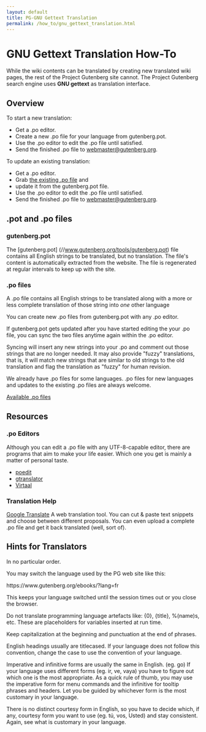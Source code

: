 ```yaml
---
layout: default
title: PG-GNU Gettext Translation
permalink: /how_to/gnu_gettext_translation.html
---
```


# GNU Gettext Translation How-To 
While the wiki contents can be translated by creating new translated wiki pages, the rest of the Project Gutenberg site cannot. The Project Gutenberg search engine uses **GNU gettext** as translation interface. 

## Overview
To start a new translation:
- Get a .po editor.
- Create a new .po file for your language from gutenberg.pot.
- Use the .po editor to edit the .po file until satisfied.
- Send the finished .po file to webmaster@gutenberg.org.

To update an existing translation:
- Get a .po editor.
- Grab [the existing .po file](https://www.gutenberg.org/tools/) and
- update it from the gutenberg.pot file.
- Use the .po editor to edit the .po file until satisfied.
- Send the finished .po file to webmaster@gutenberg.org.

## .pot and .po files

### gutenberg.pot
The [gutenberg.pot] (//www.gutenberg.org/tools/gutenberg.pot) file contains all English strings to be translated, but no translation. The file's content is automatically extracted from the website. The file is regenerated at regular intervals to keep up with the site. 

### .po files
A .po file contains all English strings to be translated along with a more or less complete translation of those string into *one* other language

You can create new .po files from gutenberg.pot with any .po editor.

If gutenberg.pot gets updated after you have started editing the your .po file, you can sync the two files anytime again within the .po editor.

Syncing will insert any new strings into your .po and comment out those strings that are no longer needed. It may also provide "fuzzy" translations, that is, it will match new strings that are similar to old strings to the old translation and flag the translation as "fuzzy" for human revision.

We already have .po files for some languages. .po files for new languages and updates to the existing .po files are always welcome. 

[Available .po files](//www.gutenberg.org/tools/)

## Resources

### .po Editors

Although you can edit a .po file with any UTF-8-capable editor, there are programs that aim to make your life easier. Which one you get is mainly a matter of personal taste. 

- [poedit](https://www.poedit.net/)
- [gtranslator](https://projects.gnome.org/gtranslator/)
- [Virtaal](https://translate.sourceforge.net/wiki/virtaal/index)

### Translation Help
[Google Translate](https://translate.google.com/) A web translation tool. You can cut & paste text snippets and choose between different proposals. You can even upload a complete .po file and get it back translated (well, sort of).

## Hints for Translators
In no particular order.

You may switch the language used by the PG web site like this: 
<div>
 https://www.gutenberg.org/ebooks/?lang=fr
</div>

This keeps your language switched until the session times out or you close the browser.

Do not translate programming language artefacts like: {0}, {title}, %(name)s, etc. These are placeholders for variables inserted at run time.

Keep capitalization at the beginning and punctuation at the end of phrases. 

English headings usually are titlecased. If your language does not follow this convention, change the case to use the convention of your language.

Imperative and infinitive forms are usually the same in English. (eg. go) If your language uses different forms (eg. ir, ve, vaya) you have to figure out which one is the most appropriate. As a quick rule of thumb, you may use the imperative form for menu commands and the infinitive for tooltip phrases and headers. Let you be guided by whichever form is the most customary in your language.

There is no distinct courtesy form in English, so you have to decide which, if any, courtesy form you want to use (eg. tú, vos, Usted) and stay consistent. Again, see what is customary in your language. 

